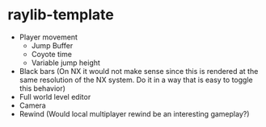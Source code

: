 # raylib-template

- Player movement
  - Jump Buffer
  - Coyote time
  - Variable jump height
- Black bars (On NX it would not make sense since this is rendered at the same resolution of the NX system. Do it in a way that is easy to toggle this behavior)
- Full world level editor
- Camera
- Rewind (Would local multiplayer rewind be an interesting gameplay?)
